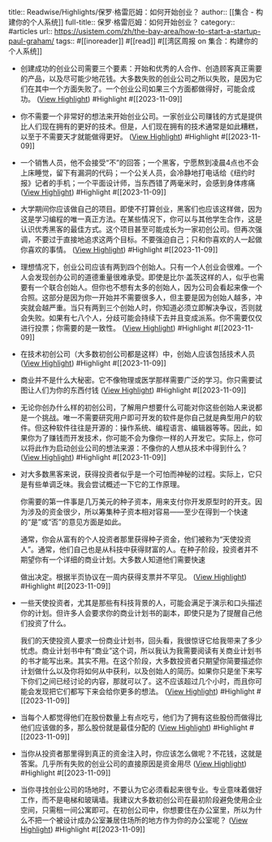 title:: Readwise/Highlights/保罗·格雷厄姆：如何开始创业？
author:: [[集合 - 构建你的个人系统]]
full-title:: 保罗·格雷厄姆：如何开始创业？
category:: #articles
url:: https://usistem.com/zh/the-bay-area/how-to-start-a-startup-paul-graham/
tags:: #[[inoreader]] #[[read]] #[[湾区周报 on 集合：构建你的个人系统]]

- 创建成功的创业公司需要三个要素：开始和优秀的人合作、创造顾客真正需要的产品，以及尽可能少地花钱。大多数失败的创业公司之所以失败，是因为它们在其中一个方面失败了。一个创业公司如果三个方面都做得好，可能会成功。 ([View Highlight](https://read.readwise.io/read/01hes0sgfha0d8398rgb4bfdgq)) #Highlight #[[2023-11-09]]
- 你不需要一个非常好的想法来开始创业公司。一家创业公司赚钱的方式是提供比人们现在拥有的更好的技术。但是，人们现在拥有的技术通常是如此糟糕，以至于不需要天才就能做得更好。 ([View Highlight](https://read.readwise.io/read/01hes0ssat1821kepd295mrjsg)) #Highlight #[[2023-11-09]]
- 一个销售人员，他不会接受“不”的回答；一个黑客，宁愿熬到凌晨4点也不会上床睡觉，留下有漏洞的代码；一个公关人员，会冷静地打电话给《纽约时报》记者的手机；一个平面设计师，当东西错了两毫米时，会感到身体疼痛 ([View Highlight](https://read.readwise.io/read/01hes0tctny8qg1mbzg0zhk21q)) #Highlight #[[2023-11-09]]
- 大学期间你应该做自己的项目。即使不打算创业，黑客们也应该这样做，因为这是学习编程的唯一真正方法。在某些情况下，你可以与其他学生合作，这是认识优秀黑客的最佳方式。这个项目甚至可能成长为一家初创公司。但再次强调，不要过于直接地追求这两个目标。不要强迫自己；只和你喜欢的人一起做你喜欢的事情。 ([View Highlight](https://read.readwise.io/read/01hes0tzz3grt2haah8k29sfre)) #Highlight #[[2023-11-09]]
- 理想情况下，创业公司应该有两到四个创始人。只有一个人创业会很难。一个人会发现创办公司的道德重量很难承受。即使是比尔·盖茨这样的人，似乎也需要有一个联合创始人。但你也不想有太多的创始人，因为公司会看起来像一个合照。这部分是因为你一开始并不需要很多人，但主要是因为创始人越多，冲突就会越严重。当只有两到三个创始人时，你知道必须立即解决争议，否则就会失败。如果有七八个人，分歧可能会持续下去并且变成派系。你不需要仅仅进行投票；你需要的是一致性。 ([View Highlight](https://read.readwise.io/read/01hes0vf8s0z1d2xwwg73jwx2p)) #Highlight #[[2023-11-09]]
- 在技术初创公司（大多数初创公司都是这样）中，创始人应该包括技术人员 ([View Highlight](https://read.readwise.io/read/01hes0vs70pegaqa1cnejgftnx)) #Highlight #[[2023-11-09]]
- 商业并不是什么大秘密。它不像物理或医学那样需要广泛的学习。你只需要试图让人们为你的东西付钱 ([View Highlight](https://read.readwise.io/read/01hes0w2q5fve0r42vy1s8jhkm)) #Highlight #[[2023-11-09]]
- 无论你创办什么样的初创公司，了解用户想要什么可能对你这些创始人来说都是一个挑战。唯一不需要研究用户即可开发的软件是你自己就是典型用户的软件。但这种软件往往是开源的：操作系统、编程语言、编辑器等等。因此，如果你为了赚钱而开发技术，你可能不会为像你一样的人开发它。实际上，你可以将此作为启动创业公司的想法来源：不像你的人想从技术中得到什么？ ([View Highlight](https://read.readwise.io/read/01hes0xpabayyy5eedd0bg37ve)) #Highlight #[[2023-11-09]]
- 对大多数黑客来说，获得投资者似乎是一个可怕而神秘的过程。实际上，它只是有些单调乏味。我会尝试概述一下它的工作原理。
  
  你需要的第一件事是几万美元的种子资本，用来支付你开发原型时的开支。因为涉及的资金很少，所以筹集种子资本相对容易——至少在得到一个快速的“是”或“否”的意见方面是如此。
  
  通常，你会从富有的个人投资者那里获得种子资金，他们被称为“天使投资人”。通常，他们自己也是从科技中获得财富的人。在种子阶段，投资者并不期望你有一个详细的商业计划。大多数人知道他们需要快速
  
  做出决定。根据半页协议在一周内获得支票并不罕见。 ([View Highlight](https://read.readwise.io/read/01hes0ym7gwexmw91nkb50r730)) #Highlight #[[2023-11-09]]
- 一些天使投资者，尤其是那些有科技背景的人，可能会满足于演示和口头描述你的计划。但许多人会要求你的商业计划书的副本，即使只是为了提醒自己他们投资了什么。
  
  我们的天使投资人要求一份商业计划书，回头看，我很惊讶它给我带来了多少忧虑。商业计划书中有“商业”这个词，所以我认为我需要阅读有关商业计划书的书才能写出来。其实不用。在这个阶段，大多数投资者只期望你简要描述你计划做什么以及你将如何从中获利，以及创始人的简历。如果你只是坐下来写下你们之间已经讨论的内容，那就可以了。这不应该超过几个小时，而且你可能会发现把它们都写下来会给你更多的想法。 ([View Highlight](https://read.readwise.io/read/01hes0zaprwjzyrdbxgd274r6v)) #Highlight #[[2023-11-09]]
- 当每个人都觉得他们在股份数量上有点吃亏，他们为了拥有这些股份而做得比他们应该做的多，那么股份就是最佳分配的 ([View Highlight](https://read.readwise.io/read/01hes0zyj4kjmysb8yqq2e0pdr)) #Highlight #[[2023-11-09]]
- 当你从投资者那里得到真正的资金注入时，你应该怎么做呢？不花钱，这就是答案。几乎所有失败的创业公司的直接原因是资金用尽 ([View Highlight](https://read.readwise.io/read/01hes11cta1xwejaqqyvqtj3cc)) #Highlight #[[2023-11-09]]
- 当你寻找创业公司的场地时，不要认为它必须看起来很专业。专业意味着做好工作，而不是电梯和玻璃墙。我建议大多数初创公司在最初阶段避免使用企业空间，只需租一间公寓即可。在初创公司中，你想要住在办公室里，所以为什么不把一个被设计成办公室兼居住场所的地方作为你的办公室呢？ ([View Highlight](https://read.readwise.io/read/01hes11wzhbj720xzfjc1hxgh4)) #Highlight #[[2023-11-09]]